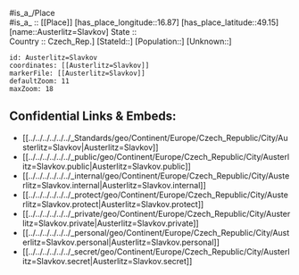﻿---
location: [49.15,16.87] 
mapzoom: [7,12] 
mapmarker: city 
type: City
tags:
- geo/City


SpocWebEntityId: 28939
isDeleted: false
confidential: public

---
#is_a_/Place  
#is_a_ :: [[Place]] 
[has_place_longitude::16.87] 
[has_place_latitude::49.15] 
[name::Austerlitz=Slavkov] 
State ::  
Country :: Czech_Rep.] 
[StateId::] 
[Population::] 
[Unknown::] 


```leaflet
id: Austerlitz=Slavkov
coordinates: [[Austerlitz=Slavkov]] 
markerFile: [[Austerlitz=Slavkov]] 
defaultZoom: 11 
maxZoom: 18
```


## Confidential Links & Embeds: 
- [[../../../../../../_Standards/geo/Continent/Europe/Czech_Republic/City/Austerlitz=Slavkov|Austerlitz=Slavkov]] 
- [[../../../../../../_public/geo/Continent/Europe/Czech_Republic/City/Austerlitz=Slavkov.public|Austerlitz=Slavkov.public]] 
- [[../../../../../../_internal/geo/Continent/Europe/Czech_Republic/City/Austerlitz=Slavkov.internal|Austerlitz=Slavkov.internal]] 
- [[../../../../../../_protect/geo/Continent/Europe/Czech_Republic/City/Austerlitz=Slavkov.protect|Austerlitz=Slavkov.protect]] 
- [[../../../../../../_private/geo/Continent/Europe/Czech_Republic/City/Austerlitz=Slavkov.private|Austerlitz=Slavkov.private]] 
- [[../../../../../../_personal/geo/Continent/Europe/Czech_Republic/City/Austerlitz=Slavkov.personal|Austerlitz=Slavkov.personal]] 
- [[../../../../../../_secret/geo/Continent/Europe/Czech_Republic/City/Austerlitz=Slavkov.secret|Austerlitz=Slavkov.secret]] 
